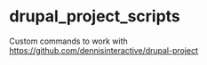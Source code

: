 # drupal_project_scripts

Custom commands to work with https://github.com/dennisinteractive/drupal-project

